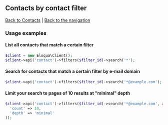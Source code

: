 ## Contacts by contact filter
[Back to Contacts](../contacts.md) | [Back to the navigation](../index.md)

### Usage examples

#### List all contacts that match a certain filter
```php
$client = new Eloqua\Client();
$client->api('contact')->filters($filter_id)->search('*');
```

#### Search for contacts that match a certain filter by e-mail domain
```php
$client->api('contact')->filters($filter_id)->search('*@example.com');
```

#### Limit your search to pages of 10 results at "minimal" depth
```php
$client->api('contact')->filters($filter_id)->search('*@example.com', array(
  'count' => 10,
  'depth' => 'minimal'
));
```
